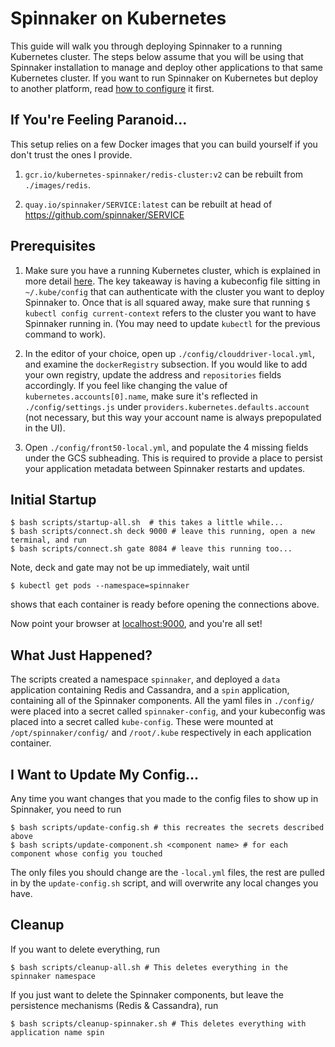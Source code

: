 # Spinnaker on Kubernetes

This guide will walk you through deploying Spinnaker to a running Kubernetes 
cluster. The steps below assume that you will be using that Spinnaker installation 
to manage and deploy other applications to that same Kubernetes cluster. 
If you want to run Spinnaker on Kubernetes but deploy to another platform, 
read [how to configure](http://www.spinnaker.io/docs/target-deployment-configuration) 
it first.

## If You're Feeling Paranoid...

This setup relies on a few Docker images that you can build yourself if you
don't trust the ones I provide. 

1. `gcr.io/kubernetes-spinnaker/redis-cluster:v2` can be rebuilt from
   `./images/redis`.

2. `quay.io/spinnaker/SERVICE:latest` can be rebuilt at head of
   https://github.com/spinnaker/SERVICE

## Prerequisites
1. Make sure you have a running Kubernetes cluster, which is explained in more
detail [here](http://www.spinnaker.io/v1.0/docs/target-deployment-setup#section-kubernetes-cluster-setup).
The key takeaway is having a kubeconfig file sitting in `~/.kube/config` that
can authenticate with the cluster you want to deploy Spinnaker to. 
Once that is all squared away, make sure that running `$ kubectl config
current-context` refers to the cluster you want to have Spinnaker running in.
(You may need to update `kubectl` for the previous command to work).

2. In the editor of your choice, open up `./config/clouddriver-local.yml`, and
examine the `dockerRegistry` subsection. If you would like to add your own registry,
update the address and `repositories` fields accordingly.  If you feel like 
changing the value of `kubernetes.accounts[0].name`, make sure it's reflected in
`./config/settings.js` under `providers.kubernetes.defaults.account` (not 
necessary, but this way your account name is always prepopulated in the UI).

3. Open `./config/front50-local.yml`, and populate the 4 missing fields under
the GCS subheading. This is required to provide a place to persist your
application metadata between Spinnaker restarts and updates.

## Initial Startup

```
$ bash scripts/startup-all.sh  # this takes a little while...
$ bash scripts/connect.sh deck 9000 # leave this running, open a new terminal, and run
$ bash scripts/connect.sh gate 8084 # leave this running too...
``` 

Note, deck and gate may not be up immediately, wait until 

```
$ kubectl get pods --namespace=spinnaker
```

shows that each container is ready before opening the connections above.

Now point your browser at [localhost:9000](http://localhost:9000), and you're all set!

## What Just Happened?

The scripts created a namespace `spinnaker`, and deployed a `data` application
containing Redis and Cassandra, and a `spin` application, containing all of the
Spinnaker components. All the yaml files in `./config/` were placed into a
secret called `spinnaker-config`, and your kubeconfig was placed into a secret
called `kube-config`. These were mounted at `/opt/spinnaker/config/` and
`/root/.kube` respectively in each application container.

## I Want to Update My Config...

Any time you want changes that you made to the config files to show up in
Spinnaker, you need to run

```
$ bash scripts/update-config.sh # this recreates the secrets described above
$ bash scripts/update-component.sh <component name> # for each component whose config you touched
```

The only files you should change are the `-local.yml` files, the rest are
pulled in by the `update-config.sh` script, and will overwrite any local
changes you have.

## Cleanup

If you want to delete everything, run

```
$ bash scripts/cleanup-all.sh # This deletes everything in the spinnaker namespace
```

If you just want to delete the Spinnaker components, but leave the persistence
mechanisms (Redis & Cassandra), run

```
$ bash scripts/cleanup-spinnaker.sh # This deletes everything with application name spin
```
